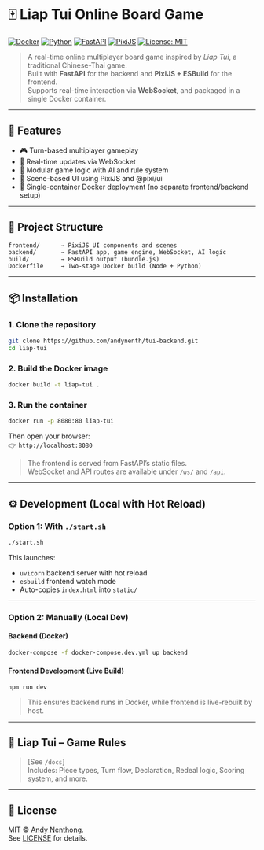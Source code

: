 # 🀄 Liap Tui Online Board Game

[![Docker](https://img.shields.io/badge/docker-ready-blue?logo=docker)](https://www.docker.com/)
[![Python](https://img.shields.io/badge/python-3.11+-blue?logo=python)](https://www.python.org/)
[![FastAPI](https://img.shields.io/badge/FastAPI-async--ready-009688?logo=fastapi)](https://fastapi.tiangolo.com/)
[![PixiJS](https://img.shields.io/badge/PixiJS-8.x-ff69b4?logo=pixiv)](https://pixijs.com/)
[![License: MIT](https://img.shields.io/badge/License-MIT-yellow.svg)](LICENSE)

> A real-time online multiplayer board game inspired by *Liap Tui*, a traditional Chinese-Thai game.  
> Built with **FastAPI** for the backend and **PixiJS + ESBuild** for the frontend.  
> Supports real-time interaction via **WebSocket**, and packaged in a single Docker container.

---

## 🚀 Features

- 🎮 Turn-based multiplayer gameplay
- 📡 Real-time updates via WebSocket
- 🧠 Modular game logic with AI and rule system
- 🎨 Scene-based UI using PixiJS and @pixi/ui
- 🐳 Single-container Docker deployment (no separate frontend/backend setup)

---

## 📁 Project Structure

```
frontend/      → PixiJS UI components and scenes  
backend/       → FastAPI app, game engine, WebSocket, AI logic  
build/         → ESBuild output (bundle.js)  
Dockerfile     → Two-stage Docker build (Node + Python)  
```

---

## 📦 Installation

### 1. Clone the repository

```bash
git clone https://github.com/andynenth/tui-backend.git
cd liap-tui
```

### 2. Build the Docker image

```bash
docker build -t liap-tui .
```

### 3. Run the container

```bash
docker run -p 8080:80 liap-tui
```

Then open your browser:  
👉 `http://localhost:8080`

> The frontend is served from FastAPI’s static files.  
> WebSocket and API routes are available under `/ws/` and `/api`.

---

## ⚙️ Development (Local with Hot Reload)

### Option 1: With `./start.sh`

```bash
./start.sh
```

This launches:
- `uvicorn` backend server with hot reload
- `esbuild` frontend watch mode
- Auto-copies `index.html` into `static/`

---

### Option 2: Manually (Local Dev)

#### Backend (Docker)

```bash
docker-compose -f docker-compose.dev.yml up backend
```

#### Frontend Development (Live Build)

```bash
npm run dev
```

> This ensures backend runs in Docker, while frontend is live-rebuilt by host.

---

## 🧠 Liap Tui – Game Rules

> [See `/docs`]  
Includes: Piece types, Turn flow, Declaration, Redeal logic, Scoring system, and more.

---

## 📄 License

MIT © [Andy Nenthong](https://github.com/andynenth/tui-backend).  
See [LICENSE](LICENSE) for details.